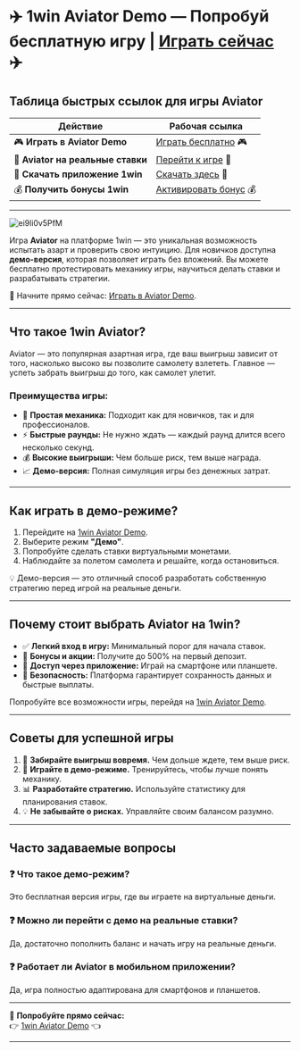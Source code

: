 # ✈️ 1win Aviator Demo — Попробуй бесплатную игру | [Играть сейчас](https://brandplay.link/6F5VqbyZ) ✈️

## Таблица быстрых ссылок для игры Aviator

| **Действие**                 | **Рабочая ссылка**                   |
|------------------------------|--------------------------------------|
| 🎮 **Играть в Aviator Demo**  | [Играть бесплатно](https://brandplay.link/6F5VqbyZ) 🎮 |
| 🚀 **Aviator на реальные ставки** | [Перейти к игре](https://brandplay.link/6F5VqbyZ) 🚀 |
| 📲 **Скачать приложение 1win**   | [Скачать здесь](https://brandplay.link/6F5VqbyZ) 📲 |
| 💰 **Получить бонусы 1win**      | [Активировать бонус](https://brandplay.link/6F5VqbyZ) 💰 |

---
![ei9li0v5PfM](https://github.com/user-attachments/assets/3436ba02-3d63-4538-b89c-9f774f00903f)

Игра **Aviator** на платформе 1win — это уникальная возможность испытать азарт и проверить свою интуицию. Для новичков доступна **демо-версия**, которая позволяет играть без вложений. Вы можете бесплатно протестировать механику игры, научиться делать ставки и разрабатывать стратегии.

💎 Начните прямо сейчас: [Играть в Aviator Demo](https://brandplay.link/6F5VqbyZ).

---

## Что такое 1win Aviator?

Aviator — это популярная азартная игра, где ваш выигрыш зависит от того, насколько высоко вы позволите самолету взлететь. Главное — успеть забрать выигрыш до того, как самолет улетит.  

### Преимущества игры:
- 🎲 **Простая механика:** Подходит как для новичков, так и для профессионалов.  
- ⚡ **Быстрые раунды:** Не нужно ждать — каждый раунд длится всего несколько секунд.  
- 💰 **Высокие выигрыши:** Чем больше риск, тем выше награда.  
- 📈 **Демо-версия:** Полная симуляция игры без денежных затрат.

---

## Как играть в демо-режиме?

1. Перейдите на [1win Aviator Demo](https://brandplay.link/6F5VqbyZ).  
2. Выберите режим **"Демо"**.  
3. Попробуйте сделать ставки виртуальными монетами.  
4. Наблюдайте за полетом самолета и решайте, когда остановиться.  

💡 Демо-версия — это отличный способ разработать собственную стратегию перед игрой на реальные деньги.

---

## Почему стоит выбрать Aviator на 1win?

- ✅ **Легкий вход в игру:** Минимальный порог для начала ставок.  
- 🎁 **Бонусы и акции:** Получите до 500% на первый депозит.  
- 📲 **Доступ через приложение:** Играй на смартфоне или планшете.  
- 🔐 **Безопасность:** Платформа гарантирует сохранность данных и быстрые выплаты.  

Попробуйте все возможности игры, перейдя на [1win Aviator Demo](https://brandplay.link/6F5VqbyZ).

---

## Советы для успешной игры

1. 🛑 **Забирайте выигрыш вовремя.** Чем дольше ждете, тем выше риск.  
2. 🎯 **Играйте в демо-режиме.** Тренируйтесь, чтобы лучше понять механику.  
3. 📊 **Разработайте стратегию.** Используйте статистику для планирования ставок.  
4. 💡 **Не забывайте о рисках.** Управляйте своим балансом разумно.

---

## Часто задаваемые вопросы

### ❓ Что такое демо-режим?  
Это бесплатная версия игры, где вы играете на виртуальные деньги.

### ❓ Можно ли перейти с демо на реальные ставки?  
Да, достаточно пополнить баланс и начать игру на реальные деньги.  

### ❓ Работает ли Aviator в мобильном приложении?  
Да, игра полностью адаптирована для смартфонов и планшетов.

---

🔽 **Попробуйте прямо сейчас:**  
👉 [1win Aviator Demo](https://brandplay.link/6F5VqbyZ) 👈  

---


